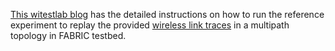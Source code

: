 [This witestlab blog](https://witestlab.poly.edu/blog/emulating-multipath-wireless/) has the detailed instructions on how to run the reference experiment to replay the provided [wireless link traces](../Traces) in a multipath topology in FABRIC testbed. 
